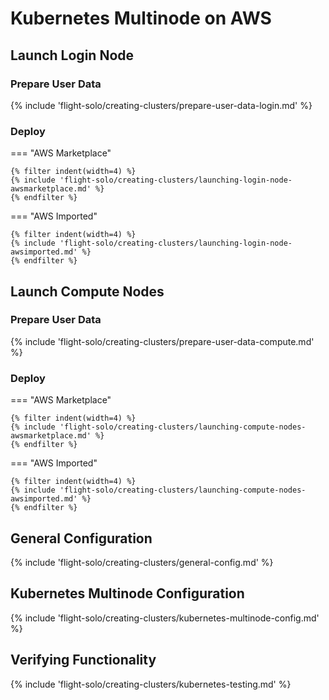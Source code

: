 # Kubernetes Multinode on AWS

## Launch Login Node

### Prepare User Data

{% include 'flight-solo/creating-clusters/prepare-user-data-login.md' %}

### Deploy

=== "AWS Marketplace"

    {% filter indent(width=4) %}
    {% include 'flight-solo/creating-clusters/launching-login-node-awsmarketplace.md' %}
    {% endfilter %}

=== "AWS Imported"

    {% filter indent(width=4) %}
    {% include 'flight-solo/creating-clusters/launching-login-node-awsimported.md' %}
    {% endfilter %}

## Launch Compute Nodes

### Prepare User Data

{% include 'flight-solo/creating-clusters/prepare-user-data-compute.md' %}

### Deploy

=== "AWS Marketplace"

    {% filter indent(width=4) %}
    {% include 'flight-solo/creating-clusters/launching-compute-nodes-awsmarketplace.md' %}
    {% endfilter %}

=== "AWS Imported"

    {% filter indent(width=4) %}
    {% include 'flight-solo/creating-clusters/launching-compute-nodes-awsimported.md' %}
    {% endfilter %}

## General Configuration

{% include 'flight-solo/creating-clusters/general-config.md' %}

## Kubernetes Multinode Configuration

{% include 'flight-solo/creating-clusters/kubernetes-multinode-config.md' %}

## Verifying Functionality

{% include 'flight-solo/creating-clusters/kubernetes-testing.md' %}
